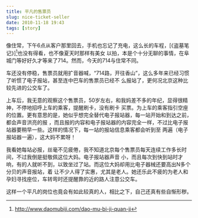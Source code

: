 ```yaml
---
title: 平凡的售票员
slug: nice-ticket-seller 
date: 2010-11-18 19:43
tags: [story]
---
```


像住常，下午6点从客户那里回去，手机也忘记了充电，这么长的车程，[《盗墓笔记》][^1]也没有得看，也不像夏天时那样有美女
以拍，本是个十分无聊的事情，在阜城门等好好久才等来了714。然而，今天的714与住常不同。

车还没有停稳，售票员就用扩音器喊，“714路，开往香山”，这么多年来已经习惯了听惯了电子报站，甚至连中巴车的售票员已经不
么报站了，更何况北京这种比较先进的公交车了。

上车后，我无意的观察这个售票员，50岁左右，和我妈差不多的年纪，显得很精神，不停地招呼上车的乘客，提醒刷卡，没有刷卡
买票。为上车的乘客指引空座的位置。更有意思的是，她似乎想完全替代电子报站器，每一站开始和到达之前，都会声音洪亮的报
，而且报的内容和电子报站器的内容完全一样，不过比电子报站器要稍早一些。这样的情况下，每一站的报站信息乘客都会听到至
两遍（电子报站器一遍），这大妈不累呀！

我看她每站必报，丝毫不见疲倦，我不知道北京每个售票员每天连续工作多长时间，不过我倒是挺敬佩这位大妈。电子报站器声音
小，而且每次到快到站时才响，有的人就听不到，以致坐过了站。而这位大妈却用比电子器械还要高出N多个分贝的声音报站，着
让不少人得了实惠，尤其是老人。她还乐此不疲的为老人和孕妇寻找座位，车转弯时还提醒靠的近的路人注意公交车。

这样一个平凡的岗位也竟会有如此较真的人，相比之下，自己还真有些自惭形秽。

[^1]: http://www.daomubiji.com/dao-mu-bi-ji-quan-ji
